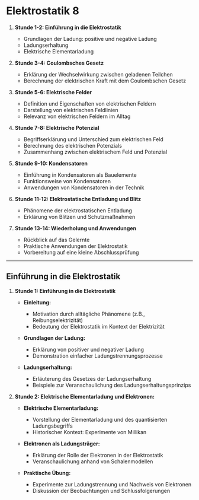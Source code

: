 # Elektrostatik 8
1. **Stunde 1-2: Einführung in die Elektrostatik**
   - Grundlagen der Ladung: positive und negative Ladung
   - Ladungserhaltung
   - Elektrische Elementarladung
   
2. **Stunde 3-4: Coulombsches Gesetz**
   - Erklärung der Wechselwirkung zwischen geladenen Teilchen
   - Berechnung der elektrischen Kraft mit dem Coulombschen Gesetz

3. **Stunde 5-6: Elektrische Felder**
   - Definition und Eigenschaften von elektrischen Feldern
   - Darstellung von elektrischen Feldlinien
   - Relevanz von elektrischen Feldern im Alltag

4. **Stunde 7-8: Elektrische Potenzial**
   - Begriffserklärung und Unterschied zum elektrischen Feld
   - Berechnung des elektrischen Potenzials
   - Zusammenhang zwischen elektrischem Feld und Potenzial

5. **Stunde 9-10: Kondensatoren**
   - Einführung in Kondensatoren als Bauelemente
   - Funktionsweise von Kondensatoren
   - Anwendungen von Kondensatoren in der Technik

6. **Stunde 11-12: Elektrostatische Entladung und Blitz**
   - Phänomene der elektrostatischen Entladung
   - Erklärung von Blitzen und Schutzmaßnahmen

7. **Stunde 13-14: Wiederholung und Anwendungen**
   - Rückblick auf das Gelernte
   - Praktische Anwendungen der Elektrostatik
   - Vorbereitung auf eine kleine Abschlussprüfung

---
## Einführung in die Elektrostatik

1. **Stunde 1: Einführung in die Elektrostatik**
   - **Einleitung:**
     - Motivation durch alltägliche Phänomene (z.B., Reibungselektrizität)
     - Bedeutung der Elektrostatik im Kontext der Elektrizität
   
   - **Grundlagen der Ladung:**
     - Erklärung von positiver und negativer Ladung
     - Demonstration einfacher Ladungstrennungsprozesse
     
   - **Ladungserhaltung:**
     - Erläuterung des Gesetzes der Ladungserhaltung
     - Beispiele zur Veranschaulichung des Ladungserhaltungsprinzips

2. **Stunde 2: Elektrische Elementarladung und Elektronen:**
   - **Elektrische Elementarladung:**
     - Vorstellung der Elementarladung und des quantisierten Ladungsbegriffs
     - Historischer Kontext: Experimente von Millikan

   - **Elektronen als Ladungsträger:**
     - Erklärung der Rolle der Elektronen in der Elektrostatik
     - Veranschaulichung anhand von Schalenmodellen

   - **Praktische Übung:**
     - Experimente zur Ladungstrennung und Nachweis von Elektronen
     - Diskussion der Beobachtungen und Schlussfolgerungen
